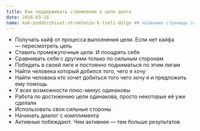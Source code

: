 ```yaml
---
title: Как поддерживать стремление к цели долго
date: 2016-03-16
name: kak-podderzhivat-stremlenie-k-tseli-dolgo ## название страницы /enjoy
---
```


- Получать кайф от процесса выполнения цели. Если нет кайфа — пересмотреть цель
- Ставить промежуточные цели. И поощрять себя
- Сравнивать себя с другими только по сильным сторонам
- Победить в своей лиге и постоянно подниматься по этим лигам
- Найти человека который добился того, чего я хочу
- Найти человека кто хочет добиться того чего хочу я и предложить ему помощь
- У всех возможности плюс-минус одинаковы
- Работа по достижению цели одинакова, просто некоторые её уже сделали
- Использовать свои сильные стороны
- Начинать диалог с комплимента
- Активные побеждают. Чем активнее — тем больше результатов